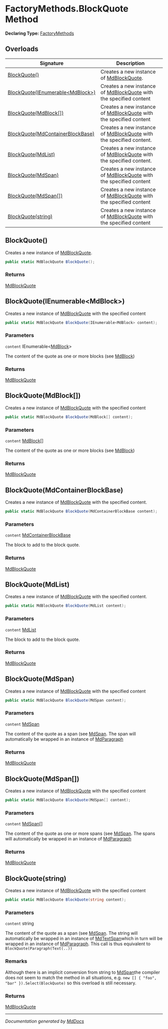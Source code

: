 # FactoryMethods.BlockQuote Method

**Declaring Type:** [FactoryMethods](../index.md)

## Overloads

| Signature                                                           | Description                                                                                       |
| ------------------------------------------------------------------- | ------------------------------------------------------------------------------------------------- |
| [BlockQuote()](#blockquote)                                         | Creates a new instance of [MdBlockQuote](../../MdBlockQuote/index.md).                            |
| [BlockQuote(IEnumerable\<MdBlock\>)](#blockquoteienumerablemdblock) | Creates a new instance of [MdBlockQuote](../../MdBlockQuote/index.md) with the specified content  |
| [BlockQuote(MdBlock\[\])](#blockquotemdblock)                       | Creates a new instance of [MdBlockQuote](../../MdBlockQuote/index.md) with the specified content  |
| [BlockQuote(MdContainerBlockBase)](#blockquotemdcontainerblockbase) | Creates a new instance of [MdBlockQuote](../../MdBlockQuote/index.md) with the specified content. |
| [BlockQuote(MdList)](#blockquotemdlist)                             | Creates a new instance of [MdBlockQuote](../../MdBlockQuote/index.md) with the specified content. |
| [BlockQuote(MdSpan)](#blockquotemdspan)                             | Creates a new instance of [MdBlockQuote](../../MdBlockQuote/index.md) with the specified content  |
| [BlockQuote(MdSpan\[\])](#blockquotemdspan)                         | Creates a new instance of [MdBlockQuote](../../MdBlockQuote/index.md) with the specified content  |
| [BlockQuote(string)](#blockquotestring)                             | Creates a new instance of [MdBlockQuote](../../MdBlockQuote/index.md) with the specified content  |

## BlockQuote()

Creates a new instance of [MdBlockQuote](../../MdBlockQuote/index.md).

```csharp
public static MdBlockQuote BlockQuote();
```

### Returns

[MdBlockQuote](../../MdBlockQuote/index.md)

## BlockQuote(IEnumerable\<MdBlock\>)

Creates a new instance of [MdBlockQuote](../../MdBlockQuote/index.md) with the specified content

```csharp
public static MdBlockQuote BlockQuote(IEnumerable<MdBlock> content);
```

### Parameters

`content`  IEnumerable\<[MdBlock](../../MdBlock/index.md)\>

The content of the quote as one or more blocks (see [MdBlock](../../MdBlock/index.md))

### Returns

[MdBlockQuote](../../MdBlockQuote/index.md)

## BlockQuote(MdBlock\[\])

Creates a new instance of [MdBlockQuote](../../MdBlockQuote/index.md) with the specified content

```csharp
public static MdBlockQuote BlockQuote(MdBlock[] content);
```

### Parameters

`content`  [MdBlock](../../MdBlock/index.md)\[\]

The content of the quote as one or more blocks (see [MdBlock](../../MdBlock/index.md))

### Returns

[MdBlockQuote](../../MdBlockQuote/index.md)

## BlockQuote(MdContainerBlockBase)

Creates a new instance of [MdBlockQuote](../../MdBlockQuote/index.md) with the specified content.

```csharp
public static MdBlockQuote BlockQuote(MdContainerBlockBase content);
```

### Parameters

`content`  [MdContainerBlockBase](../../MdContainerBlockBase/index.md)

The block to add to the block quote.

### Returns

[MdBlockQuote](../../MdBlockQuote/index.md)

## BlockQuote(MdList)

Creates a new instance of [MdBlockQuote](../../MdBlockQuote/index.md) with the specified content.

```csharp
public static MdBlockQuote BlockQuote(MdList content);
```

### Parameters

`content`  [MdList](../../MdList/index.md)

The block to add to the block quote.

### Returns

[MdBlockQuote](../../MdBlockQuote/index.md)

## BlockQuote(MdSpan)

Creates a new instance of [MdBlockQuote](../../MdBlockQuote/index.md) with the specified content

```csharp
public static MdBlockQuote BlockQuote(MdSpan content);
```

### Parameters

`content`  [MdSpan](../../MdSpan/index.md)

The content of the quote as a span (see [MdSpan](../../MdSpan/index.md). The span will automatically be wrapped in an instance of [MdParagraph](../../MdParagraph/index.md)

### Returns

[MdBlockQuote](../../MdBlockQuote/index.md)

## BlockQuote(MdSpan\[\])

Creates a new instance of [MdBlockQuote](../../MdBlockQuote/index.md) with the specified content

```csharp
public static MdBlockQuote BlockQuote(MdSpan[] content);
```

### Parameters

`content`  [MdSpan](../../MdSpan/index.md)\[\]

The content of the quote as one or more spans (see [MdSpan](../../MdSpan/index.md). The spans will automatically be wrapped in an instance of [MdParagraph](../../MdParagraph/index.md)

### Returns

[MdBlockQuote](../../MdBlockQuote/index.md)

## BlockQuote(string)

Creates a new instance of [MdBlockQuote](../../MdBlockQuote/index.md) with the specified content

```csharp
public static MdBlockQuote BlockQuote(string content);
```

### Parameters

`content`  string

The content of the quote as a span (see [MdSpan](../../MdSpan/index.md). The string will automatically be wrapped in an instance of [MdTextSpan](../../MdTextSpan/index.md)which in turn will be wrapped in an instance of [MdParagraph](../../MdParagraph/index.md). This call is thus equivalent to `BlockQuote(Paragraph(Text(..))`

### Remarks

Although there is an implicit conversion from string to [MdSpan](../../MdSpan/index.md)the compiler does not seem to match the method in all situations, e.g. `new [] { "foo", "bar" }).Select(BlockQuote)` so this overload is still necessary.

### Returns

[MdBlockQuote](../../MdBlockQuote/index.md)

___

*Documentation generated by [MdDocs](https://github.com/ap0llo/mddocs)*
